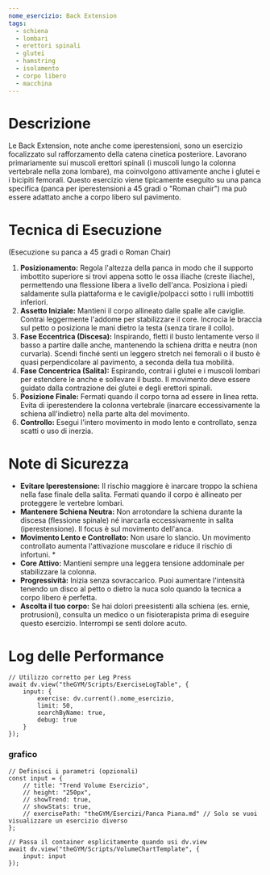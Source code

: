 ```yaml
---
nome_esercizio: Back Extension
tags:
  - schiena
  - lombari
  - erettori spinali
  - glutei
  - hamstring
  - isolamento
  - corpo libero
  - macchina
---
```


# Descrizione

Le Back Extension, note anche come iperestensioni, sono un esercizio focalizzato sul rafforzamento della catena cinetica posteriore. Lavorano primariamente sui muscoli erettori spinali (i muscoli lungo la colonna vertebrale nella zona lombare), ma coinvolgono attivamente anche i glutei e i bicipiti femorali. Questo esercizio viene tipicamente eseguito su una panca specifica (panca per iperestensioni a 45 gradi o "Roman chair") ma può essere adattato anche a corpo libero sul pavimento.

# Tecnica di Esecuzione

(Esecuzione su panca a 45 gradi o Roman Chair)

1. **Posizionamento:** Regola l'altezza della panca in modo che il supporto imbottito superiore si trovi appena sotto le ossa iliache (creste iliache), permettendo una flessione libera a livello dell'anca. Posiziona i piedi saldamente sulla piattaforma e le caviglie/polpacci sotto i rulli imbottiti inferiori.
2. **Assetto Iniziale:** Mantieni il corpo allineato dalle spalle alle caviglie. Contrai leggermente l'addome per stabilizzare il core. Incrocia le braccia sul petto o posiziona le mani dietro la testa (senza tirare il collo).
3. **Fase Eccentrica (Discesa):** Inspirando, fletti il busto lentamente verso il basso a partire dalle anche, mantenendo la schiena dritta e neutra (non curvarla). Scendi finché senti un leggero stretch nei femorali o il busto è quasi perpendicolare al pavimento, a seconda della tua mobilità.
4. **Fase Concentrica (Salita):** Espirando, contrai i glutei e i muscoli lombari per estendere le anche e sollevare il busto. Il movimento deve essere guidato dalla contrazione dei glutei e degli erettori spinali.
5. **Posizione Finale:** Fermati quando il corpo torna ad essere in linea retta. Evita di iperestendere la colonna vertebrale (inarcare eccessivamente la schiena all'indietro) nella parte alta del movimento.
6. **Controllo:** Esegui l'intero movimento in modo lento e controllato, senza scatti o uso di inerzia.

# Note di Sicurezza

- **Evitare Iperestensione:** Il rischio maggiore è inarcare troppo la schiena nella fase finale della salita. Fermati quando il corpo è allineato per proteggere le vertebre lombari.
- **Mantenere Schiena Neutra:** Non arrotondare la schiena durante la discesa (flessione spinale) né inarcarla eccessivamente in salita (iperestensione). Il focus è sul movimento dell'anca.
- **Movimento Lento e Controllato:** Non usare lo slancio. Un movimento controllato aumenta l'attivazione muscolare e riduce il rischio di infortuni. \*
- **Core Attivo:** Mantieni sempre una leggera tensione addominale per stabilizzare la colonna.
- **Progressività:** Inizia senza sovraccarico. Puoi aumentare l'intensità tenendo un disco al petto o dietro la nuca solo quando la tecnica a corpo libero è perfetta.
- **Ascolta il tuo corpo:** Se hai dolori preesistenti alla schiena (es. ernie, protrusioni), consulta un medico o un fisioterapista prima di eseguire questo esercizio. Interrompi se senti dolore acuto.

# Log delle Performance

```dataviewjs
// Utilizzo corretto per Leg Press
await dv.view("theGYM/Scripts/ExerciseLogTable", {
    input: {
        exercise: dv.current().nome_esercizio,
        limit: 50,
        searchByName: true,
        debug: true
    }
});
```

### grafico

```dataviewjs
// Definisci i parametri (opzionali)
const input = {
    // title: "Trend Volume Esercizio",
    // height: "250px",
    // showTrend: true,
    // showStats: true,
    // exercisePath: "theGYM/Esercizi/Panca Piana.md" // Solo se vuoi visualizzare un esercizio diverso
};

// Passa il container esplicitamente quando usi dv.view
await dv.view("theGYM/Scripts/VolumeChartTemplate", {
    input: input
});
```

